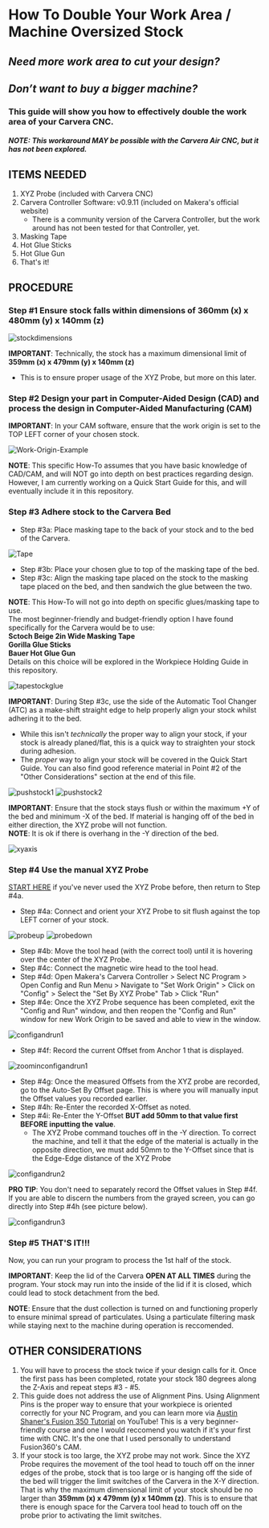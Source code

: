 # How To Double Your Work Area / Machine Oversized Stock

## *Need more work area to cut your design?*  
## *Don’t want to buy a bigger machine?*  
### **This guide will show you how to effectively double the work area of your Carvera CNC.**  
#### *NOTE: This workaround MAY be possible with the Carvera Air CNC, but it has not been explored.*  

## ITEMS NEEDED
1. XYZ Probe (included with Carvera CNC)
2. Carvera Controller Software: v0.9.11 (included on Makera's official website)
    - There is a community version of the Carvera Controller, but the work around has not been tested for that Controller, yet.
3. Masking Tape
4. Hot Glue Sticks
5. Hot Glue Gun
6. That's it!  

## PROCEDURE
### **Step #1 Ensure stock falls within dimensions of 360mm (x) x 480mm (y) x 140mm (z)**  

![stockdimensions](https://github.com/user-attachments/assets/bf4414c3-f195-4019-92b4-30868c397983)
  
**IMPORTANT**: Technically, the stock has a maximum dimensional limit of **359mm (x) x 479mm (y) x 140mm (z)**  
- This is to ensure proper usage of the XYZ Probe, but more on this later.  

### **Step #2 Design your part in Computer-Aided Design (CAD) and process the design in Computer-Aided Manufacturing (CAM)**  

**IMPORTANT**: In your CAM software, ensure that the work origin is set to the TOP LEFT corner of your chosen stock.  
  
![Work-Origin-Example](https://github.com/user-attachments/assets/8015aaa9-6ba9-4b91-81a8-133851de192c)  
  
**NOTE**: This specific How-To assumes that you have basic knowledge of CAD/CAM, and will NOT go into depth on best practices
regarding design.  
However, I am currently working on a Quick Start Guide for this, and will eventually include it in this repository.

### **Step #3 Adhere stock to the Carvera Bed**  
  
- Step #3a: Place masking tape to the back of your stock and to the bed of the Carvera.  

![Tape](https://github.com/user-attachments/assets/1d5b059e-ba09-4bf7-9629-d4257b621514)

- Step #3b: Place your chosen glue to top of the masking tape of the bed.
- Step #3c: Align the masking tape placed on the stock to the masking tape placed on the bed, and then sandwich the glue between the two.  
  
**NOTE**: This How-To will not go into depth on specific glues/masking tape to use.  
The most beginner-friendly and budget-friendly option I have found specifically for the Carvera would be to use:  
**Sctoch Beige 2in Wide Masking Tape**  
**Gorilla Glue Sticks**  
**Bauer Hot Glue Gun**  
Details on this choice will be explored in the Workpiece Holding Guide in this repository.

![tapestockglue](https://github.com/user-attachments/assets/95caaa77-ab98-4b3e-bf82-f6b73112a94a)

**IMPORTANT**: During Step #3c, use the side of the Automatic Tool Changer (ATC) as a make-shift straight edge to help properly align your stock whilst adhering it to the bed.  
- While this isn't *technically* the proper way to align your stock, if your stock is already planed/flat, this is a quick way to straighten your stock during adhesion.  
- The *proper* way to align your stock will be covered in the Quick Start Guide. You can also find good reference material in Point #2 of the "Other Considerations" section at the end of this file.  

![pushstock1](https://github.com/user-attachments/assets/96b8bed7-5459-469c-b160-ae7223bd1493)
![pushstock2](https://github.com/user-attachments/assets/0f88dd04-5f50-49e6-ba07-6100e9ad5ffb)  

**IMPORTANT**: Ensure that the stock stays flush or within the maximum +Y of the bed and minimum -X of the bed. If material is hanging off of the bed in either direction, the XYZ probe will not function.  
**NOTE**: It is ok if there is overhang in the -Y direction of the bed.

![xyaxis](https://github.com/user-attachments/assets/6413afd8-96c7-404c-9c65-db993e93e341)
              
### **Step #4 Use the manual XYZ Probe**  

[START HERE](https://www.youtube.com/watch?v=yNCbZI0ndpA&list=PL7zu0ucQCuYRTigCJ4nqRrI0TIhcHHbZl&index=8) if you've never used the XYZ Probe before, then return to Step #4a.

- Step #4a: Connect and orient your XYZ Probe to sit flush against the top LEFT corner of your stock.  

![probeup](https://github.com/user-attachments/assets/6a7eb635-0fe4-488a-b616-5a06d169c71a)
![probedown](https://github.com/user-attachments/assets/f634dd94-6549-4547-bff7-9909abae0154)

- Step #4b: Move the tool head (with the correct tool) until it is hovering over the center of the XYZ Probe.
- Step #4c: Connect the magnetic wire head to the tool head.
- Step #4d: Open Makera's Carvera Controller > Select NC Program > Open Config and Run Menu > Navigate to "Set Work Origin" > Click on "Config" > Select the "Set By XYZ Probe" Tab > Click "Run" 
- Step #4e: Once the XYZ Probe sequence has been completed, exit the "Config and Run" window, and then reopen the "Config and Run" window for new Work Origin to be saved and able to view in the window.  

![configandrun1](https://github.com/user-attachments/assets/27720bfa-7ddc-455e-aa98-781f3ad06a96)

- Step #4f: Record the current Offset from Anchor 1 that is displayed.  

![zoominconfigandrun1](https://github.com/user-attachments/assets/c25e4c8d-83b0-43ff-b168-9a420896be03)

- Step #4g: Once the measured Offsets from the XYZ probe are recorded, go to the Auto-Set By Offset page. This is where you will manually input the Offset values you recorded earlier.  
- Step #4h: Re-Enter the recorded X-Offset as noted.  
- Step #4i: Re-Enter the Y-Offset **BUT add 50mm to that value first BEFORE inputting the value**.  
    - The XYZ Probe command touches off in the -Y direction. To correct the machine, and tell it that the edge of the material is actually in the opposite direction, we must add 50mm to the Y-Offset since that is the Edge-Edge distance of the XYZ Probe

![configandrun2](https://github.com/user-attachments/assets/6f414633-999d-497a-b785-f6441300e9f6)

**PRO TIP**: You don't need to separately record the Offset values in Step #4f. If you are able to discern the numbers from the grayed screen, you can go directly into Step #4h (see picture below). 

![configandrun3](https://github.com/user-attachments/assets/877807e8-8360-4065-9f35-f45631bcdd99)

### **Step #5 THAT'S IT!!!**
Now, you can run your program to process the 1st half of the stock.  

**IMPORTANT**: Keep the lid of the Carvera **OPEN AT ALL TIMES** during the program. Your stock may run into the inside of the lid if it is closed, which could lead to stock detachment from the bed.  
  
**NOTE**: Ensure that the dust collection is turned on and functioning properly to ensure minimal spread of particulates. Using a particulate filtering mask while staying next to the machine during operation is reccomended.  

## OTHER CONSIDERATIONS  
  
1. You will have to process the stock twice if your design calls for it. Once the first pass has been completed, rotate your stock 180 degrees along the Z-Axis and repeat steps #3 - #5.  
2. This guide does not address the use of Alignment Pins. Using Alignment Pins is the proper way to ensure that your workpiece is oriented correctly for your NC Program, and you can learn more via [Austin Shaner's Fusion 350 Tutorial](https://www.youtube.com/watch?v=VPMvnzmuTOw&list=PL6PhF5oGQvMYJliRKBzRqKd98M4RR_gr1) on YouTube! This is a very beginner-friendly course and one I would reccomend you watch if it's your first time with CNC. It's the one that I used personally to understand Fusion360's CAM.  
3. If your stock is too large, the XYZ probe may not work. Since the XYZ Probe requires the movement of the tool head to touch off on the inner edges of the probe, stock that is too large or is hanging off the side of the bed will trigger the limit switches of the Carvera in the X-Y direction. That is why the maximum dimensional limit of your stock should be no larger than **359mm (x) x 479mm (y) x 140mm (z)**. This is to ensure that there is enough space for the Carvera tool head to touch off on the probe prior to activating the limit switches.  
